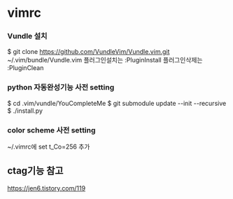 # vimrc
### Vundle 설치
$ git clone https://github.com/VundleVim/Vundle.vim.git ~/.vim/bundle/Vundle.vim
플러그인설치는 :PluginInstall
플러그인삭제는 :PluginClean

### python 자동완성기능 사전 setting
$ cd .vim/vundle/YouCompleteMe
$ git submodule update --init --recursive
$ ./install.py

### color scheme 사전 setting
~/.vimrc에 set t_Co=256 추가

## ctag기능 참고
https://jen6.tistory.com/119
